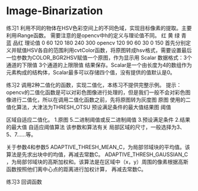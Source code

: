 # Image-Binarization
练习1
利用不同的物体在HSV色彩空间上的不同色域，实现目标像素的提取。主要利用iRange函数。
需要注意的是opencv中h的定义与理论值不同。
红 黄 绿 青 蓝 品红
理论值 0 60 120 180 240 300
opencv 120 90 60 30 0 150
首先分别定义并赋值HSV各自的范围利用cvtColor函数，将原图转成hsv格式，需要设置最后一位参数为COLOR_BGR2HSV赋值一个原图，作为显示用
Scalar 数据格式：3个通道的下限值 3个通道的上限限值 结果保存。Scalar是一个由长度为4的数组作为元素构成的结构体，Scalar最多可以存储四个值，没有提供的值默认是0。

练习2
调用2种二值化的函数，实现二值化，本练习不提供完整示例。
提示：opencv的二值化函数是可以对彩色图像进行处理的，但是我们一般不会对彩色图像进行二值化，所以在调用二值化函数之前，先将原图转为灰度图
原图 使用的二值化算法，大津法为THRESH_OTSU  预设满足条件的最大值结果图 阈值

区域自适应二值化。
1.原图 5.二进制阈值或反二进制阈值 3.预设满足条件 2.结果 的最大值
自适应阈值算法
该参数和算法有关 局部区域的尺寸，一般选择为3、5、7......等。

关于参数4和参数5
ADAPTIVE_THRESH_MEAN_C，为局部邻域块的平均值。该算法是先求出块中的均值，再减去常数C。
ADAPTIVE_THRESH_GAUSSIAN_C ，为局部邻域块的高斯加权和。该算法是在区域中（x，y）周围的像素根据高斯函数按照他们离中心点的距离进行加权计算， 再减去常数C。

练习3
回调函数
